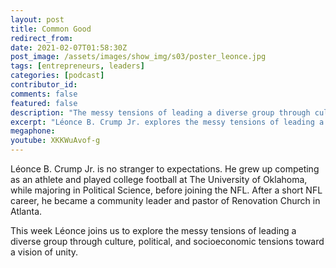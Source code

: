 ```yaml
---
layout: post
title: Common Good
redirect_from:
date: 2021-02-07T01:58:30Z
post_image: /assets/images/show_img/s03/poster_leonce.jpg
tags: [entrepreneurs, leaders]
categories: [podcast]
contributor_id: 
comments: false
featured: false
description: "The messy tensions of leading a diverse group through culture, political, and socioeconomic tensions toward a vision of unity."
excerpt: "Léonce B. Crump Jr. explores the messy tensions of leading a diverse group toward a vision of unity."
megaphone: 
youtube: XKKWuAvof-g
---
```


Léonce B. Crump Jr. is no stranger to expectations. He grew up competing as an athlete and played college football at The University of Oklahoma, while majoring in Political Science, before joining the NFL. After a short NFL career, he became a community leader and pastor of Renovation Church in Atlanta.

This week Léonce joins us to explore the messy tensions of leading a diverse group through culture, political, and socioeconomic tensions toward a vision of unity.
